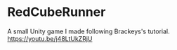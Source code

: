 # RedCubeRunner
A small Unity game I made following Brackeys's tutorial.
https://youtu.be/j48LtUkZRjU
